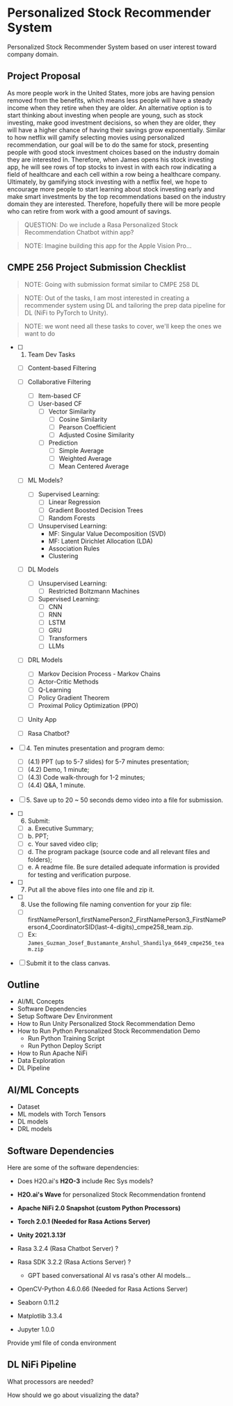 # Personalized Stock Recommender System

Personalized Stock Recommender System based on user interest toward company domain.

## Project Proposal

As more people work in the United States, more jobs are having pension removed from the benefits, which means less people will have a steady income when they retire when they are older. An alternative option is to start thinking about investing when people are young, such as stock investing, make good investment decisions, so when they are older, they will have a higher chance of having their savings grow exponentially. Similar to how netflix will gamify selecting movies using personalized recommendation, our goal will be to do the same for stock, presenting people with good stock investment choices based on the industry domain they are interested in. Therefore, when James opens his stock investing app, he will see rows of top stocks to invest in with each row indicating a field of healthcare and each cell within a row being a healthcare company. Ultimately, by gamifying stock investing with a netflix feel, we hope to encourage more people to start learning about stock investing early and make smart investments by the top recommendations based on the industry domain they are interested. Therefore, hopefully there will be more people who can retire from work with a good amount of savings.

> QUESTION: Do we include a Rasa Personalized Stock Recommendation Chatbot within app?

> NOTE: Imagine building this app for the Apple Vision Pro...


## CMPE 256 Project Submission Checklist

> NOTE: Going with submission format similar to CMPE 258 DL

> NOTE: Out of the tasks, I am most interested in creating a recommender system using DL and tailoring the prep data pipeline for DL (NiFi to PyTorch to Unity).

> NOTE: we wont need all these tasks to cover, we'll keep the ones we want to do

- [ ] 1. Team Dev Tasks
    - [ ] Content-based Filtering
    - [ ] Collaborative Filtering
        - [ ] Item-based CF
        - [ ] User-based CF
            - [ ] Vector Similarity
                - [ ] Cosine Similarity
                - [ ] Pearson Coefficient
                - [ ] Adjusted Cosine Similarity
            - [ ] Prediction
                - [ ] Simple Average
                - [ ] Weighted Average
                - [ ] Mean Centered Average
    - [ ] ML Models?
        - [ ] Supervised Learning:
            - [ ] Linear Regression
            - [ ] Gradient Boosted Decision Trees
            - [ ] Random Forests
        - [ ] Unsupervised Learning:
            - MF: Singular Value Decomposition (SVD)
            - MF: Latent Dirichlet Allocation (LDA)
            - Association Rules
            - Clustering
    - [ ] DL Models
        - [ ] Unsupervised Learning:
            - [ ] Restricted Boltzmann Machines
        - [ ] Supervised Learning:
            - [ ] CNN
            - [ ] RNN
            - [ ] LSTM
            - [ ] GRU
            - [ ] Transformers
            - [ ] LLMs
    - [ ] DRL Models
        - [ ] Markov Decision Process - Markov Chains
        - [ ] Actor-Critic Methods
        - [ ] Q-Learning
        - [ ] Policy Gradient Theorem
        - [ ] Proximal Policy Optimization (PPO)
    - [ ] Unity App
    - [ ] Rasa Chatbot?



- [ ] 4\. Ten minutes presentation and program demo:

    - [ ] (4.1) PPT (up to 5-7 slides) for 5-7 minutes presentation;
    - [ ] (4.2) Demo, 1 minute;
    - [ ] (4.3) Code walk-through for 1-2 minutes;
    - [ ] (4.4) Q&A, 1 minute.

- [ ] 5\. Save up to 20 ~ 50 seconds demo video into a file for submission.
- [ ] 6. Submit:

    - [ ] a. Executive Summary;
    - [ ] b. PPT;
    - [ ] c. Your saved video clip;
    - [ ] d. The program package (source code and all relevant files and folders);
    - [ ] e. A readme file. Be sure detailed adequate information is provided for testing and verification purpose.

- [ ] 7. Put all the above files into one file and zip it.
- [ ] 8. Use the following file naming convention for your zip file:

    - [ ] firstNamePerson1_firstNamePerson2_FirstNamePerson3_FirstNamePerson4_CoordinatorSID(last-4-digits)_cmpe258_team.zip.
    - [ ] Ex: `James_Guzman_Josef_Bustamante_Anshul_Shandilya_6649_cmpe256_team.zip`

- [ ] Submit it to the class canvas.

## Outline

- AI/ML Concepts
- Software Dependencies
- Setup Software Dev Environment
- How to Run Unity Personalized Stock Recommendation Demo
- How to Run Python Personalized Stock Recommendation Demo
    - Run Python Training Script
    - Run Python Deploy Script
- How to Run Apache NiFi
- Data Exploration
- DL Pipeline

## AI/ML Concepts

- Dataset
- ML models with Torch Tensors
- DL models
- DRL models


## Software Dependencies

Here are some of the software dependencies:

- Does H2O.ai's **H2O-3** include Rec Sys models?

- **H2O.ai's Wave** for personalized Stock Recommendation frontend
- **Apache NiFi 2.0 Snapshot (custom Python Processors)**
- **Torch 2.0.1 (Needed for Rasa Actions Server)**
- **Unity 2021.3.13f**


- Rasa 3.2.4 (Rasa Chatbot Server) ?
- Rasa SDK 3.2.2 (Rasa Actions Server) ?
    - GPT based conversational AI vs rasa's other AI models...

- OpenCV-Python 4.6.0.66 (Needed for Rasa Actions Server)

- Seaborn 0.11.2
- Matplotlib 3.3.4
- Jupyter 1.0.0

Provide yml file of conda environment

## DL NiFi Pipeline

What processors are needed?

How should we go about visualizing the data?

